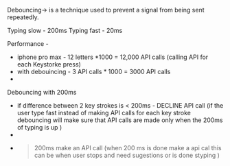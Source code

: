 Debouncing-> is a technique used to prevent a signal from being sent repeatedly.

Typing slow - 200ms
Typing fast - 20ms

Performance -
 - iphone pro max - 12 letters *1000 = 12,000 API calls (calling API for each Keystorke press)
 - with debouincing - 3 API calls * 1000 = 3000 API calls 
 - 
Debouncing with 200ms
- if difference between 2 key strokes is < 200ms - DECLINE API call (if the user type fast instead of making API calls for each key stroke debouncing will make sure that API calls are made only when the 200ms of typing is up )
- 
- >200ms make an API call (when 200 ms is done make a api cal this can be when user stops and need sugestions or is done styping )